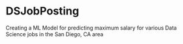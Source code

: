 # DSJobPosting
Creating a ML Model for predicting maximum salary for various Data Science jobs in the San Diego, CA area

